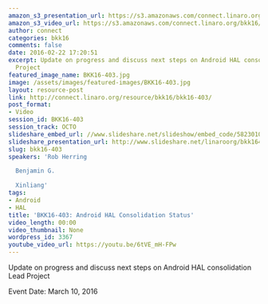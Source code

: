 ```yaml
---
amazon_s3_presentation_url: https://s3.amazonaws.com/connect.linaro.org/bkk16/Presentations/Thursday/BKK16-403.pdf
amazon_s3_video_url: https://s3.amazonaws.com/connect.linaro.org/bkk16/Videos/Thursday/BKK16-403%20Android%20HAL%20Consolidation%20Status.mp4
author: connect
categories: bkk16
comments: false
date: 2016-02-22 17:20:51
excerpt: Update on progress and discuss next steps on Android HAL consolidation Lead
  Project
featured_image_name: BKK16-403.jpg
image: /assets/images/featured-images/BKK16-403.jpg
layout: resource-post
link: http://connect.linaro.org/resource/bkk16/bkk16-403/
post_format:
- Video
session_id: BKK16-403
session_track: OCTO
slideshare_embed_url: //www.slideshare.net/slideshow/embed_code/58230104
slideshare_presentation_url: http://www.slideshare.net/linaroorg/bkk16403-android-hal-consolidation-status
slug: bkk16-403
speakers: 'Rob Herring

  Benjamin G.

  Xinliang'
tags:
- Android
- HAL
title: 'BKK16-403: Android HAL Consolidation Status'
video_length: 00:00
video_thumbnail: None
wordpress_id: 3367
youtube_video_url: https://youtu.be/6tVE_mH-FPw
---
```


Update on progress and discuss next steps on Android HAL consolidation Lead Project

Event Date: March 10, 2016
